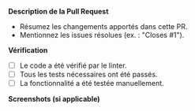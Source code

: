 **Description de la Pull Request** 
- Résumez les changements apportés dans cette PR.
- Mentionnez les issues résolues (ex. : "Closes #1").

**Vérification**
- [ ] Le code a été vérifié par le linter.
- [ ] Tous les tests nécessaires ont été passés.
- [ ] La fonctionnalité a été testée manuellement.

**Screenshots (si applicable)**
